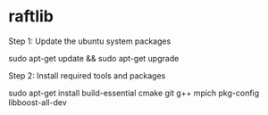 # raftlib

Step 1: Update the ubuntu system packages

sudo apt-get update && sudo apt-get upgrade

Step 2: Install required tools and packages

sudo apt-get install build-essential cmake git g++  mpich pkg-config libboost-all-dev


